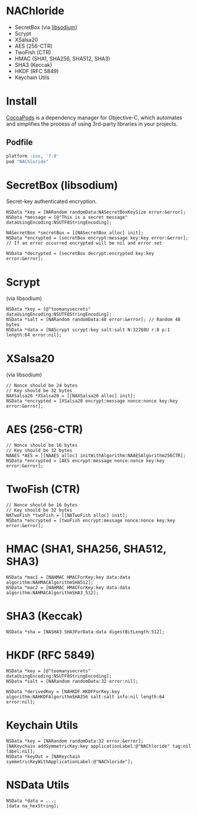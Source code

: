NAChloride
===========

* SecretBox (via [libsodium](https://github.com/jedisct1/libsodium))
* Scrypt
* XSalsa20
* AES (256-CTR)
* TwoFish (CTR)
* HMAC (SHA1, SHA256, SHA512, SHA3)
* SHA3 (Keccak)
* HKDF (RFC 5849)
* Keychain Utils


# Install

[CocoaPods](http://cocoapods.org) is a dependency manager for Objective-C, which automates and simplifies the process of using 3rd-party libraries in your projects.

## Podfile

```ruby
platform :ios, '7.0'
pod "NAChloride"
```

# SecretBox (libsodium)

Secret-key authenticated encryption.

```objc
NSData *key = [NARandom randomData:NASecretBoxKeySize error:&error];
NSData *message = [@"This is a secret message" dataUsingEncoding:NSUTF8StringEncoding];

NASecretBox *secretBox = [[NASecretBox alloc] init];
NSData *encrypted = [secretBox encrypt:message key:key error:&error];
// If an error occurred encrypted will be nil and error set

NSData *decrypted = [secretBox decrypt:encrypted key:key error:&error];
```

# Scrypt

(via libsodium)

```objc
NSData *key = [@"toomanysecrets" dataUsingEncoding:NSUTF8StringEncoding];
NSData *salt = [NARandom randomData:48 error:&error]; // Random 48 bytes
NSData *data = [NAScrypt scrypt:key salt:salt N:32768U r:8 p:1 length:64 error:nil];
```

# XSalsa20

(via libsodium)

```objc
// Nonce should be 24 bytes
// Key should be 32 bytes
NAXSalsa20 *XSalsa20 = [[NAXSalsa20 alloc] init];
NSData *encrypted = [XSalsa20 encrypt:message nonce:nonce key:key error:&error];
```

# AES (256-CTR)

```objc
// Nonce should be 16 bytes
// Key should be 32 bytes
NAAES *AES = [[NAAES alloc] initWithAlgorithm:NAAESAlgorithm256CTR];
NSData *encrypted = [AES encrypt:message nonce:nonce key:key error:&error];
```

# TwoFish (CTR)

```objc
// Nonce should be 16 bytes
// Key should be 32 bytes
NATwoFish *twoFish = [[NATwoFish alloc] init];
NSData *encrypted = [twoFish encrypt:message nonce:nonce key:key error:&error];
```

# HMAC (SHA1, SHA256, SHA512, SHA3)

```objc
NSData *mac1 = [NAHMAC HMACForKey:key data:data algorithm:NAHMACAlgorithmSHA512];
NSData *mac2 = [NAHMAC HMACForKey:key data:data algorithm:NAHMACAlgorithmSHA3_512];
```

# SHA3 (Keccak)

```objc
NSData *sha = [NASHA3 SHA3ForData:data digestBitLength:512];
```

# HKDF (RFC 5849)

```objc
NSData *key = [@"toomanysecrets" dataUsingEncoding:NSUTF8StringEncoding];
NSData *salt = [NARandom randomData:32 error:nil];

NSData *derivedKey = [NAHKDF HKDFForKey:key algorithm:NAHKDFAlgorithmSHA256 salt:salt info:nil length:64 error:nil];
```

# Keychain Utils

```objc
NSData *key = [NARandom randomData:32 error:&error];
[NAKeychain addSymmetricKey:key applicationLabel:@"NAChloride" tag:nil label:nil];
NSData *keyOut = [NAKeychain symmetricKeyWithApplicationLabel:@"NAChloride"];
```

# NSData Utils
```objc
NSData *data = ...;
[data na_hexString];
```

